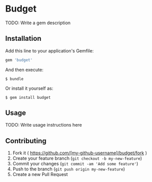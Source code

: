 # Budget

TODO: Write a gem description

## Installation

Add this line to your application's Gemfile:

```ruby
gem 'budget'
```

And then execute:

    $ bundle

Or install it yourself as:

    $ gem install budget

## Usage

TODO: Write usage instructions here

## Contributing

1. Fork it ( https://github.com/[my-github-username]/budget/fork )
2. Create your feature branch (`git checkout -b my-new-feature`)
3. Commit your changes (`git commit -am 'Add some feature'`)
4. Push to the branch (`git push origin my-new-feature`)
5. Create a new Pull Request
